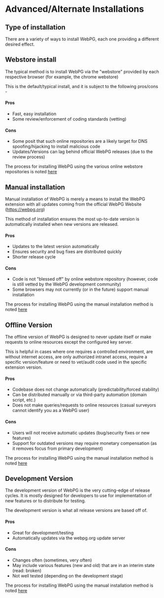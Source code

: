 # Advanced/Alternate Installations

## Type of installation
There are a variety of ways to install WebPG, each one providing a different desired effect.

## Webstore install
The typical method is to install WebPG via the "webstore" provided by each respective browser (for example, the chrome webstore)

This is the default/typical install, and it is subject to the following pros/cons -

#### Pros
* Fast, easy installation
* Some review/enforcement of coding standards (vetting)

#### Cons
* Some posit that such online repositories are a likely target for DNS spoofing/hijacking to install malicious code
* Updates/Versions can lag behind official WebPG releases (due to the review process)

The process for installing WebPG using the various online webstore repositories is noted [here](#!/guide/installation)

## Manual installation
Manual installation of WebPG is merely a means to install the WebPG extension with all updates coming from the official WebPG Website (https://webpg.org)

This method of installation ensures the most up-to-date version is automatically installed when new versions are released.

#### Pros
* Updates to the latest version automatically
* Ensures security and bug fixes are distributed quickly
* Shorter release cycle

#### Cons
* Code is not "blessed off" by online webstore repository (however, code is still vetted by the WebPG development community)
* Some browsers may not currently (or in the future) support manual installation

The process for installing WebPG using the manual installation method is noted [here](#!/guide/installation_manual)

## Offline Version
The offline version of WebPG is designed to never update itself or make requests to online resources except the configured key server.

This is helpful in cases where one requires a controlled environment, are without internet access, are only authorized intranet access, require a specific version/feature or need to vet/audit code used in the specific extension version.

#### Pros
* Codebase does not change automatically (predictability/forced stability)
* Can be distributed manually or via third-party automation (domain script, etc.)
* Does not make queries/requests to online resources (casual surveyors cannot identify you as a WebPG user)

#### Cons
* Users will not receive automatic updates (bug/security fixes or new features)
* Support for outdated versions may require monetary compensation (as it removes focus from primary development)

The process for installing WebPG using the manual installation method is noted [here](#!/guide/installation_offline)

## Development Version
The development version of WebPG is the very cutting-edge of release cycles. It is mostly designed for developers to use for implementation of new features or to distribute for testing.

The development version is what all release versions are based off of.

#### Pros
* Great for development/testing
* Automatically updates via the webpg.org update server

#### Cons
* Changes often (sometimes, very often)
* May include various features (new and old) that are in an interim state (read: broken)
* Not well tested (depending on the development stage)

The process for installing WebPG using the manual installation method is noted [here](#!/guide/installation_development)
